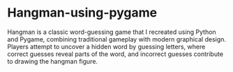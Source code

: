 # Hangman-using-pygame
Hangman is a classic word-guessing game that I recreated using Python and Pygame, combining traditional gameplay with modern graphical design. Players attempt to uncover a hidden word by guessing letters, where correct guesses reveal parts of the word, and incorrect guesses contribute to drawing the hangman figure. 
